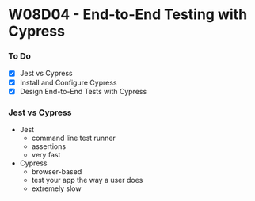 # W08D04 - End-to-End Testing with Cypress

### To Do
- [x] Jest vs Cypress
- [x] Install and Configure Cypress
- [x] Design End-to-End Tests with Cypress

### Jest vs Cypress
* Jest
  * command line test runner
  * assertions
  * very fast
* Cypress
  * browser-based
  * test your app the way a user does
  * extremely slow

























